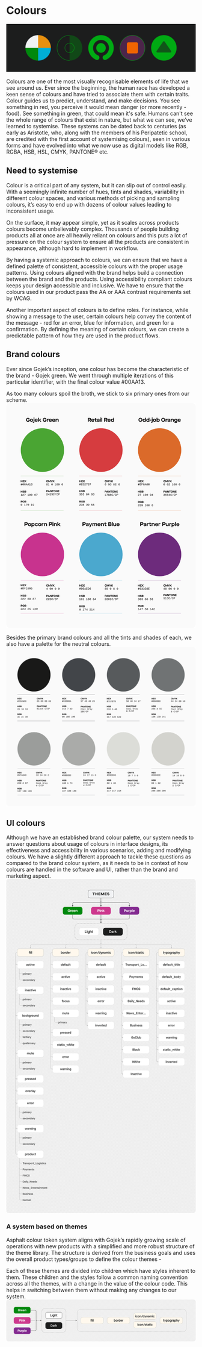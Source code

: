 # Colours
![Alt text](image-17.png)

Colours are one of the most visually recognisable elements of life that we see around us. Ever since the beginning, the human race has developed a keen sense of colours and have tried to associate them with certain traits. Colour guides us to predict, understand, and make decisions. You see something in red, you perceive it would mean danger (or more recently - food). See something in green, that could mean it's safe. Humans can't see the whole range of colours that exist in nature, but what we can see, we’ve learned to systemise. These systems can be dated back to centuries (as early as Aristotle, who, along with the members of his Peripatetic school, are credited with the first account of systemising colours), seen in various forms and have evolved into what we now use as digital models like RGB, RGBA, HSB, HSL, CMYK, PANTONE® etc.

## Need to systemise
Colour is a critical part of any system, but it can slip out of control easily. With a seemingly infinite number of hues, tints and shades, variability in different colour spaces, and various methods of picking and sampling colours, it’s easy to end up with dozens of colour values leading to inconsistent usage.

On the surface, it may appear simple, yet as it scales across products colours become unbelievably complex. Thousands of people building products all at once are all heavily reliant on colours and this puts a lot of pressure on the colour system to ensure all the products are consistent in appearance, although hard to implement in workflow.

By having a systemic approach to colours, we can ensure that we have a defined palette of consistent, accessible colours with the proper usage patterns. Using colours aligned with the brand helps build a connection between the brand and the products. 
Using accessibility compliant colours keeps your design accessible and inclusive. We have to ensure that the colours used in our product pass the AA or AAA contrast requirements set by WCAG.

Another important aspect of colours is to define roles. For instance, while showing a message to the user, certain colours help convey the content of the message - red for an error, blue for information, and green for a confirmation. By defining the meaning of certain colours, we can create a predictable pattern of how they are used in the product flows.

## Brand colours
Ever since Gojek’s inception, one colour has become the characteristic of the brand - Gojek green. We went through multiple iterations of this particular identifier, with the final colour value #00AA13.

As too many colours spoil the broth, we stick to six primary ones from our scheme.
![Alt text](image-18.png)

Besides the primary brand colours and all the tints and shades of each, we also have a palette for the neutral colours.
![Alt text](image-19.png)

## UI colours
Although we have an established brand colour palette, our system needs to answer questions about usage of colours in interface designs, its effectiveness and accessibility in various scenarios, adding and modifying colours. We have a slightly different approach to tackle these questions as compared to the brand colour system, as it needs to be in context of how colours are handled in the software and UI, rather than the brand and marketing aspect.
![Alt text](image-20.png)

### A system based on themes
Asphalt colour token system aligns with Gojek’s rapidly growing scale of operations with new products with a simplified and more robust structure of the theme library. The structure is derived from the business goals and uses the overall product types/groups to define the colour themes -

Each of these themes are divided into children which have styles inherent to them. These children and the styles follow a common naming convention across all the themes, with a change in the value of the colour code. This helps in switching between them without making any changes to our system.
![Alt text](image-21.png)

